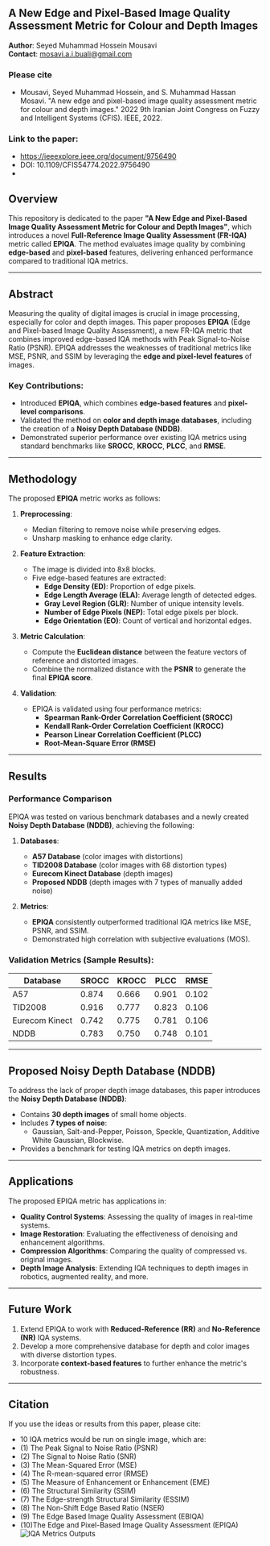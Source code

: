 
## A New Edge and Pixel-Based Image Quality Assessment Metric for Colour and Depth Images

**Author**: Seyed Muhammad Hossein Mousavi  
**Contact**: [mosavi.a.i.buali@gmail.com](mailto:mosavi.a.i.buali@gmail.com)

### Please cite
- Mousavi, Seyed Muhammad Hossein, and S. Muhammad Hassan Mosavi. "A new edge and pixel-based image quality assessment metric for colour and depth images." 2022 9th Iranian Joint Congress on Fuzzy and Intelligent Systems (CFIS). IEEE, 2022.
### Link to the paper:
- https://ieeexplore.ieee.org/document/9756490
- DOI: 10.1109/CFIS54774.2022.9756490
- 
## Overview

This repository is dedicated to the paper **"A New Edge and Pixel-Based Image Quality Assessment Metric for Colour and Depth Images"**, which introduces a novel **Full-Reference Image Quality Assessment (FR-IQA)** metric called **EPIQA**. The method evaluates image quality by combining **edge-based** and **pixel-based** features, delivering enhanced performance compared to traditional IQA metrics.

---

## Abstract

Measuring the quality of digital images is crucial in image processing, especially for color and depth images. This paper proposes **EPIQA** (Edge and Pixel-based Image Quality Assessment), a new FR-IQA metric that combines improved edge-based IQA methods with Peak Signal-to-Noise Ratio (PSNR). EPIQA addresses the weaknesses of traditional metrics like MSE, PSNR, and SSIM by leveraging the **edge and pixel-level features** of images.

### Key Contributions:
- Introduced **EPIQA**, which combines **edge-based features** and **pixel-level comparisons**.
- Validated the method on **color and depth image databases**, including the creation of a **Noisy Depth Database (NDDB)**.
- Demonstrated superior performance over existing IQA metrics using standard benchmarks like **SROCC**, **KROCC**, **PLCC**, and **RMSE**.

---

## Methodology

The proposed **EPIQA** metric works as follows:

1. **Preprocessing**:
   - Median filtering to remove noise while preserving edges.
   - Unsharp masking to enhance edge clarity.

2. **Feature Extraction**:
   - The image is divided into 8x8 blocks.
   - Five edge-based features are extracted:
     - **Edge Density (ED)**: Proportion of edge pixels.
     - **Edge Length Average (ELA)**: Average length of detected edges.
     - **Gray Level Region (GLR)**: Number of unique intensity levels.
     - **Number of Edge Pixels (NEP)**: Total edge pixels per block.
     - **Edge Orientation (EO)**: Count of vertical and horizontal edges.

3. **Metric Calculation**:
   - Compute the **Euclidean distance** between the feature vectors of reference and distorted images.
   - Combine the normalized distance with the **PSNR** to generate the final **EPIQA score**.

4. **Validation**:
   - EPIQA is validated using four performance metrics:
     - **Spearman Rank-Order Correlation Coefficient (SROCC)**
     - **Kendall Rank-Order Correlation Coefficient (KROCC)**
     - **Pearson Linear Correlation Coefficient (PLCC)**
     - **Root-Mean-Square Error (RMSE)**

---

## Results

### Performance Comparison

EPIQA was tested on various benchmark databases and a newly created **Noisy Depth Database (NDDB)**, achieving the following:

1. **Databases**:
   - **A57 Database** (color images with distortions)
   - **TID2008 Database** (color images with 68 distortion types)
   - **Eurecom Kinect Database** (depth images)
   - **Proposed NDDB** (depth images with 7 types of manually added noise)

2. **Metrics**:
   - **EPIQA** consistently outperformed traditional IQA metrics like MSE, PSNR, and SSIM.
   - Demonstrated high correlation with subjective evaluations (MOS).

### Validation Metrics (Sample Results):
| Database        | SROCC | KROCC | PLCC | RMSE  |
|-----------------|-------|-------|------|-------|
| A57            | 0.874 | 0.666 | 0.901 | 0.102 |
| TID2008        | 0.916 | 0.777 | 0.823 | 0.106 |
| Eurecom Kinect | 0.742 | 0.775 | 0.781 | 0.106 |
| NDDB           | 0.783 | 0.750 | 0.748 | 0.101 |

---

## Proposed Noisy Depth Database (NDDB)

To address the lack of proper depth image databases, this paper introduces the **Noisy Depth Database (NDDB)**:
- Contains **30 depth images** of small home objects.
- Includes **7 types of noise**:
  - Gaussian, Salt-and-Pepper, Poisson, Speckle, Quantization, Additive White Gaussian, Blockwise.
- Provides a benchmark for testing IQA metrics on depth images.

---

## Applications

The proposed EPIQA metric has applications in:
- **Quality Control Systems**: Assessing the quality of images in real-time systems.
- **Image Restoration**: Evaluating the effectiveness of denoising and enhancement algorithms.
- **Compression Algorithms**: Comparing the quality of compressed vs. original images.
- **Depth Image Analysis**: Extending IQA techniques to depth images in robotics, augmented reality, and more.

---

## Future Work

1. Extend EPIQA to work with **Reduced-Reference (RR)** and **No-Reference (NR)** IQA systems.
2. Develop a more comprehensive database for depth and color images with diverse distortion types.
3. Incorporate **context-based features** to further enhance the metric's robustness.

---

## Citation

If you use the ideas or results from this paper, please cite:


- 10 IQA metrics would be run on single  image, which are:
- (1) The Peak Signal to Noise Ratio (PSNR)
- (2) The Signal to Noise Ratio (SNR) 
- (3) The Mean-Squared Error (MSE) 
- (4) The R-mean-squared error (RMSE) 
- (5) The Measure of Enhancement or Enhancement (EME) 
- (6) The Structural Similarity (SSIM) 
- (7) The Edge-strength Structural Similarity (ESSIM)
- (8) The Non-Shift Edge Based Ratio (NSER) 
- (9) The Edge Based Image Quality Assessment (EBIQA) 
- (10)The Edge and Pixel-Based Image Quality Assessment (EPIQA) 
![IQA Metrics Outputs](https://user-images.githubusercontent.com/11339420/147384106-4150c838-baa4-4d93-af27-4446fcaf4447.JPG)
